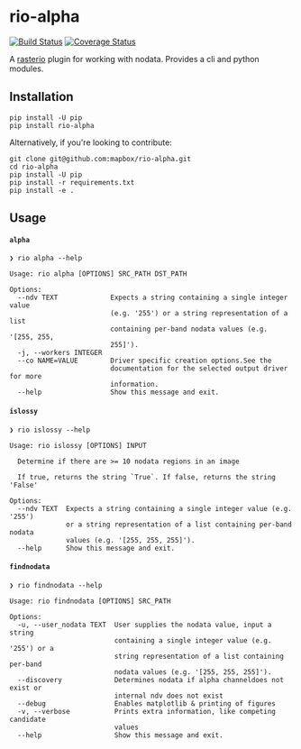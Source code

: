 
rio-alpha
=========

[![Build Status](https://travis-ci.org/mapbox/rio-alpha.svg?branch=explicit-imports)](https://travis-ci.org/mapbox/rio-alpha)
[![Coverage Status](https://coveralls.io/repos/github/mapbox/rio-alpha/badge.svg?branch=explicit-imports)](https://coveralls.io/github/mapbox/rio-alpha?branch=explicit-imports)


A [rasterio](https://github.com/mapbox/rasterio) plugin for working with nodata. Provides a cli and python modules.


Installation
------------

```
pip install -U pip
pip install rio-alpha
```

Alternatively, if you're looking to contribute:

```
git clone git@github.com:mapbox/rio-alpha.git
cd rio-alpha
pip install -U pip
pip install -r requirements.txt
pip install -e .
```


Usage
-----

#### `alpha`

```
❯ rio alpha --help

Usage: rio alpha [OPTIONS] SRC_PATH DST_PATH

Options:
  --ndv TEXT             Expects a string containing a single integer value
                         (e.g. '255') or a string representation of a list
                         containing per-band nodata values (e.g. '[255, 255,
                         255]').
  -j, --workers INTEGER
  --co NAME=VALUE        Driver specific creation options.See the
                         documentation for the selected output driver for more
                         information.
  --help                 Show this message and exit.
```

#### `islossy`

```
❯ rio islossy --help

Usage: rio islossy [OPTIONS] INPUT

  Determine if there are >= 10 nodata regions in an image

  If true, returns the string `True`. If false, returns the string 'False'

Options:
  --ndv TEXT  Expects a string containing a single integer value (e.g. '255')
              or a string representation of a list containing per-band nodata
              values (e.g. '[255, 255, 255]').
  --help      Show this message and exit.
```


#### `findnodata`

```
❯ rio findnodata --help

Usage: rio findnodata [OPTIONS] SRC_PATH

Options:
  -u, --user_nodata TEXT  User supplies the nodata value, input a string
                          containing a single integer value (e.g. '255') or a
                          string representation of a list containing per-band
                          nodata values (e.g. '[255, 255, 255]').
  --discovery             Determines nodata if alpha channeldoes not exist or
                          internal ndv does not exist
  --debug                 Enables matplotlib & printing of figures
  -v, --verbose           Prints extra information, like competing candidate
                          values
  --help                  Show this message and exit.

```
